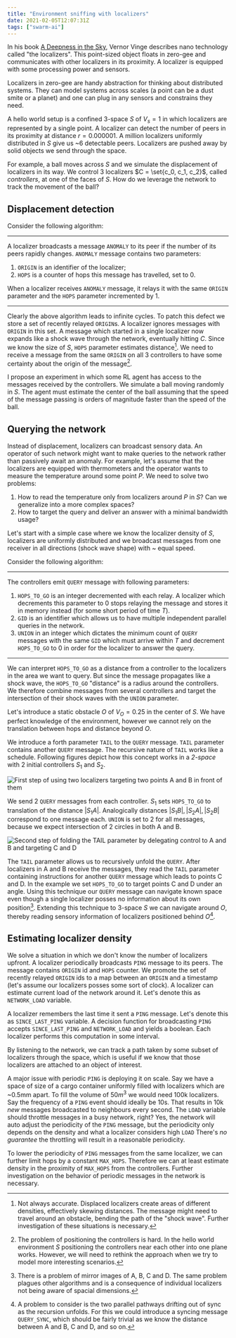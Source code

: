 ```yaml
---
title: "Environment sniffing with localizers"
date: 2021-02-05T12:07:31Z
tags: ["swarm-ai"]
---
```


In his book [A Deepness in the Sky][deepness-in-the-sky], Vernor Vinge
describes nano technology called "the localizers". This point-sized object
floats in zero-gee and communicates with other localizers in its proximity. A
localizer is equipped with some processing power and sensors.

Localizers in zero-gee are handy abstraction for thinking about distributed
systems. They can model systems across scales (a point can be a dust smite or a
planet) and one can plug in any sensors and constrains they need.

A hello world setup is a confined 3-space $S$ of $V_s = 1$ in which localizers
are represented by a single point. A localizer can detect the number of peers
in its proximity at distance $r = 0.000001$. A million localizers uniformly
distributed in $S$ give us ~6 detectable peers. Localizers are pushed away by
solid objects we send through the space.

For example, a ball moves across $S$ and we simulate the displacement of
localizers in its way. We control 3 localizers $C = \set{c_0, c_1, c_2}$,
called _controllers_, at one of the faces of $S$. How do we leverage the
network to track the movement of the ball?

## Displacement detection
Consider the following algorithm: 

---
A localizer broadcasts a message `ANOMALY` to its peer if the number of its
peers rapidly changes. `ANOMALY` message contains two parameters:
1. `ORIGIN` is an identifier of the localizer;
2. `HOPS` is a counter of hops this message has travelled, set to 0.

When a localizer receives `ANOMALY` message, it relays it with the same
`ORIGIN` parameter and the `HOPS` parameter incremented by 1.

---

Clearly the above algorithm leads to infinite cycles. To patch this defect we
store a set of recently relayed `ORIGIN`s. A localizer ignores messages with
`ORIGIN` in this set. A message which started in a single localizer now expands
like a shock wave through the network, eventually hitting $C$. Since we know
the size of $S$, `HOPS` parameter estimates distance[^1]. We need to receive a
message from the same `ORIGIN` on all 3 controllers to have some certainty
about the origin of the message[^2].

I propose an experiment in which some RL agent has access to the messages
received by the controllers. We simulate a ball moving randomly in $S$. The
agent must estimate the center of the ball assuming that the speed of the
message passing is orders of magnitude faster than the speed of the ball. 

## Querying the network
Instead of displacement, localizers can broadcast sensory data. An operator of
such network might want to make queries to the network rather than passively
await an anomaly. For example, let's assume that the localizers are equipped
with thermometers and the operator wants to measure the temperature around some
point $P$. We need to solve two problems:

1. How to read the temperature only from localizers around $P$ in $S$? Can we
   generalize into a more complex spaces?
2. How to target the query and deliver an answer with a minimal bandwidth
   usage?

Let's start with a simple case where we know the localizer density of $S$,
localizers are uniformly distributed and we broadcast messages from one
receiver in all directions (shock wave shape) with ~ equal speed.

Consider the following algorithm:

---
The controllers emit `QUERY` message with following parameters:
1. `HOPS_TO_GO` is an integer decremented with each relay. A localizer which
   decrements this parameter to 0 stops relaying the message and stores it in
   memory instead (for some short period of time $T$).
2. `GID` is an identifier which allows us to have multiple independent parallel
   queries in the network.
3. `UNION` in an integer which dictates the minimum count of `QUERY` messages
   with the same `GID` which must arrive within $T$ and decrement `HOPS_TO_GO`
   to 0 in order for the localizer to answer the query.

---

We can interpret `HOPS_TO_GO` as a distance from a controller to the localizers
in the area we want to query. But since the message propagates like a shock
wave, the `HOPS_TO_GO` "distance" is a radius around the controllers. We
therefore combine messages from several controllers and target the intersection
of their shock waves with the `UNION` parameter.

Let's introduce a static obstacle $O$ of $V_O = 0.25$ in the center of $S$. We
have perfect knowledge of the environment, however we cannot rely on the
translation between hops and distance beyond $O$.

We introduce a forth parameter `TAIL` to the `QUERY` message. `TAIL` parameter
contains another `QUERY` message. The recursive nature of `TAIL` works like a
schedule. Following figures depict how this concept works in a _2-space_ with 2
initial controllers $S_1$ and $S_2$.

![First step of using two localizers targeting two points A and B in front of
them](/localizer_2d_1.png)

We send 2 `QUERY` messages from each controller. $S_1$ sets `HOPS_TO_GO` to
translation of the distance $|S_1 A|$. Analogically distances $|S_1 B|, |S_2
A|, |S_2 B|$ correspond to one message each. `UNION` is set to 2 for all
messages, because we expect intersection of 2 circles in both A and B.

![Second step of folding the TAIL parameter by delegating control to A and B
and targeting C and D](/localizer_2d_2.png)

The `TAIL` parameter allows us to recursively unfold the `QUERY`. After
localizers in A and B receive the messages, they read the `TAIL` parameter
containing instructions for another `QUERY` message which leads to points C and
D. In the example we set `HOPS_TO_GO` to target points C and D under an angle.
Using this technique our `QUERY` message can navigate known space even though a
single localizer posses no information about its own position[^3]. Extending
this technique to 3-space $S$ we can navigate around $O$, thereby reading
sensory information of localizers positioned behind $O$[^4]. 

## Estimating localizer density
We solve a situation in which we don't know the number of localizers upfront. A
localizer periodically broadcasts `PING` message to its peers. The message
contains `ORIGIN` id and `HOPS` counter. We promote the set of recently relayed
`ORIGIN` ids to a map between an `ORIGIN` and a timestamp (let's assume our
localizers posses some sort of clock). A localizer can estimate current load of
the network around it. Let's denote this as `NETWORK_LOAD` variable.

A localizer remembers the last time it sent a `PING` message. Let's denote
this as `SINCE_LAST_PING` variable. A decision function for broadcasting
`PING` accepts `SINCE_LAST_PING` and `NETWORK_LOAD` and yields a
boolean. Each localizer performs this computation in some interval.

By listening to the network, we can track a path taken by some subset of
localizers through the space, which is useful if we know that those localizers
are attached to an object of interest.

A major issue with periodic `PING` is deploying it on scale. Say we have a
space of size of a cargo container uniformly filled with localizers which are
~0.5mm apart. To fill the volume of $50m^3$ we would need 100k localizers. Say
the frequency of a `PING` event should ideally be 10s. That results in 10k
_new_ messages broadcasted to neighbours every second. The `LOAD` variable
should throttle messages in a busy network, right? Yes, the network will auto
adjust the periodicity of the `PING` message, but the periodicity only depends
on the density and what a localizer considers high `LOAD` There's _no
guarantee_ the throttling will result in a reasonable periodicity.

To lower the periodicity of `PING` messages from the same localizer, we can
further limit hops by a constant `MAX_HOPS`. Therefore we can at least estimate
density in the proximity of `MAX_HOPS` from the controllers. Further
investigation on the behavior of periodic messages in the network is necessary.

[^1]: Not always accurate. Displaced localizers create areas of different
  densities, effectively skewing distances. The message might need to travel
  around an obstacle, bending the path of the "shock wave". Further
  investigation of these situations is necessary.

[^2]: The problem of positioning the controllers is hard. In the hello world
  environment $S$ positioning the controllers near each other into one plane
  works. However, we will need to rethink the approach when we try to model
  more interesting scenarios.

[^3]: There is a problem of mirror images of A, B, C and D. The same problem
  plagues other algorithms and is a consequence of individual localizers not
  being aware of spacial dimensions. 

[^4]: A problem to consider is the two parallel pathways drifting out of sync
  as the recursion unfolds. For this we could introduce a syncing message
  `QUERY_SYNC`, which should be fairly trivial as we know the distance between
  A and B, C and D, and so on.

<!-- References -->
[deepness-in-the-sky]: https://en.wikipedia.org/wiki/A_Deepness_in_the_Sky
